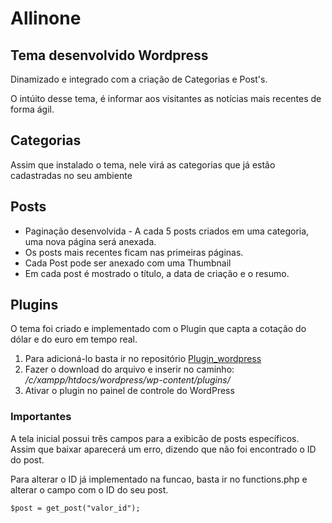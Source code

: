 # Allinone
## Tema desenvolvido  **Wordpress**
Dinamizado e integrado com a criação de Categorias e Post's. 

O intúito desse tema, é informar aos visitantes as notícias mais recentes de forma ágil.

## Categorias
   Assim que instalado o tema, nele virá as categorias que já estão cadastradas no seu ambiente

## Posts
* Paginação desenvolvida - A cada 5 posts criados em uma categoria, uma nova página será anexada. 
* Os posts mais recentes ficam nas primeiras páginas.
* Cada Post pode ser anexado com uma Thumbnail
* Em cada post é mostrado o título, a data de criação e o resumo.

## Plugins
   O tema foi criado e implementado com o Plugin que capta a cotação do dólar e do euro em tempo real.

1. Para adicioná-lo basta ir no repositório [Plugin_wordpress](https://github.com/giovanef16-sys/Plugin_wordpress)
2. Fazer o download do arquivo e inserir no caminho: */c/xampp/htdocs/wordpress/wp-content/plugins/*
3. Ativar o plugin no painel de controle do WordPress

### Importantes
A tela inicial possui três campos para a exibicão de posts específicos. Assim que baixar aparecerá um erro, dizendo que não foi encontrado o ID do post.

Para alterar o ID já implementado na funcao, basta ir no functions.php e alterar o campo com o ID do seu post.

    $post = get_post("valor_id");
